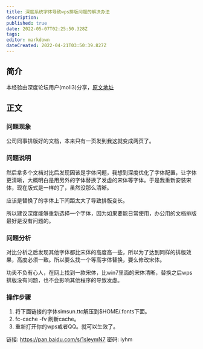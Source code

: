 ```yaml
---
title: 深度系统字体导致wps排版问题的解决办法
description: 
published: true
date: 2022-05-07T02:25:50.328Z
tags: 
editor: markdown
dateCreated: 2022-04-21T03:50:39.827Z
---
```


## 简介

本经验由深度论坛用户(moli3)分享，[原文地址](https://bbs.deepin.org/forum.php?mod=viewthread&tid=135304&extra=)

## 正文

### 问题现象

公司同事排版好的文档，本来只有一页发到我这就变成两页了。

### 问题说明

然后拿多个文档对比后发现因该是字体问题，我想到深度优化了字体配置，让字体更清晰，大概明白是用另外的字体替换了发虚的宋体等字体。于是我重新安装宋体，现在版式是一样的了，虽然没那么清晰。

 应该是替换了的字体上下间距太大了导致排版变长。

所以建议深度能够重新选择一个字体，因为如果要能日常使用，办公用的文档排版最好是没有问题的。


### 问题分析

对比分析之后发现其他字体都比宋体的高度高一些，所以为了达到同样的排版效果，高度必须一致。所以要么找一个等高字体替换，要么修改宋体。

功夫不负有心人，在网上找到一款宋体，比win7里面的宋体清晰，替换之后wps排版没有问题，也不会影响其他程序的导致发虚。

### 操作步骤

1. 将下面链接的字体simsun.ttc解压到$HOME/.fonts下面。
2. fc-cache -fv 刷新cache。
3. 重新打开你的wps或者QQ。就可以生效了。

链接: https://pan.baidu.com/s/1sleymN7 密码: iyhm